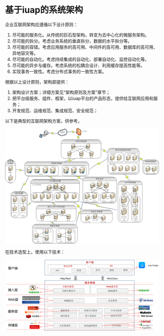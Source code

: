 # 基于iuap的系统架构

企业互联网架构应遵循以下设计原则：

1.	尽可能的服务化。从传统的巨石型架构，转变为去中心化的微服务架构。
2.	尽可能的拆分。考虑业务系统的垂直拆分，数据的水平拆分等。
3.	尽可能的容错。考虑应用服务的高可用、中间件的高可用、数据库的高可用、异地容灾等。
4.	尽可能的自动化。考虑持续集成的自动化、部署自动化、监控自动化等。
5.	尽可能的异步与缓存。考虑系统的松耦合设计、利用缓存提高性能等。
6.	实现事务一致性。考虑分布式事务的一致性方案。

根据以上设计原则，架构部提供：

1.	架构设计方案；详细方案见“架构原则及方案”章节；
2.	把平台级服务、组件、框架，以iuap平台的产品形态，提供给互联网应用和服务；
3.	开发规范、运维规范、集成规范、安全规范；

以下是典型的互联网架构方案，供参考。

![互联网部署图](../image/image1.png)

在技术选型上，使用以下技术：

![技术选型](../image/img-toollist.png)
 
